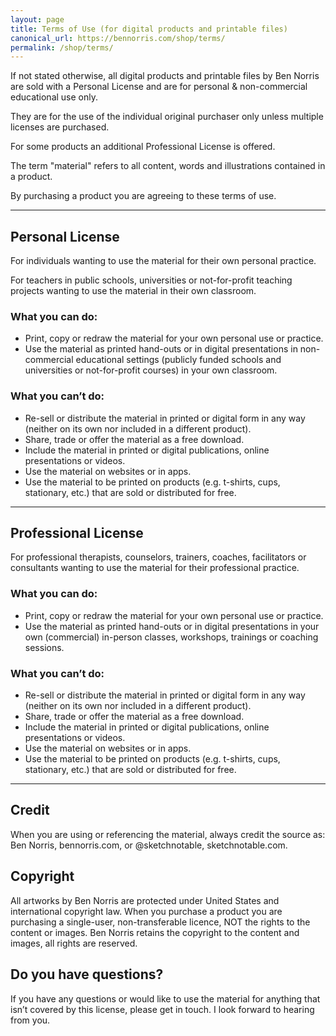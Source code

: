 ```yaml
---
layout: page
title: Terms of Use (for digital products and printable files)
canonical_url: https://bennorris.com/shop/terms/
permalink: /shop/terms/
---
```


If not stated otherwise, all digital products and printable files by Ben Norris are sold with a Personal License and are for personal & non-commercial educational use only.

They are for the use of the individual original purchaser only unless multiple licenses are purchased.

For some products an additional Professional License is offered.

The term "material" refers to all content, words and illustrations contained in a product. 

By purchasing a product you are agreeing to these terms of use.

---

## Personal License

For individuals wanting to use the material for their own personal practice.

For teachers in public schools, universities or not-for-profit teaching projects wanting to use the material in their own classroom.

### What you can do:

- Print, copy or redraw the material for your own personal use or practice.
- Use the material as printed hand-outs or in digital presentations in non-commercial educational settings (publicly funded schools and universities or not-for-profit courses) in your own classroom.


### What you can’t do:

- Re-sell or distribute the material in printed or digital form in any way (neither on its own nor included in a different product).
- Share, trade or offer the material as a free download.
- Include the material in printed or digital publications, online presentations or videos.
- Use the material on websites or in apps.
- Use the material to be printed on products (e.g. t-shirts, cups, stationary, etc.) that are sold or distributed for free.
 
---

## Professional License

For professional therapists, counselors, trainers, coaches, facilitators or consultants wanting to use the material for their professional practice.

### What you can do:

- Print, copy or redraw the material for your own personal use or practice.
- Use the material as printed hand-outs or in digital presentations in your own (commercial) in-person classes, workshops, trainings or coaching sessions.


### What you can’t do:

- Re-sell or distribute the material in printed or digital form in any way (neither on its own nor included in a different product).
- Share, trade or offer the material as a free download.
- Include the material in printed or digital publications, online presentations or videos.
- Use the material on websites or in apps.
- Use the material to be printed on products (e.g. t-shirts, cups, stationary, etc.) that are sold or distributed for free.

---

## Credit

When you are using or referencing the material, always credit the source as: 
Ben Norris, bennorris.com, or @sketchnotable, sketchnotable.com.


## Copyright

All artworks by Ben Norris are protected under United States and international copyright law. When you purchase a product you are purchasing a single-user, non-transferable licence, NOT the rights to the content or images. Ben Norris retains the copyright to the content and images, all rights are reserved.


## Do you have questions?

If you have any questions or would like to use the material for anything that isn’t covered by this license, please get in touch. I look forward to hearing from you.
